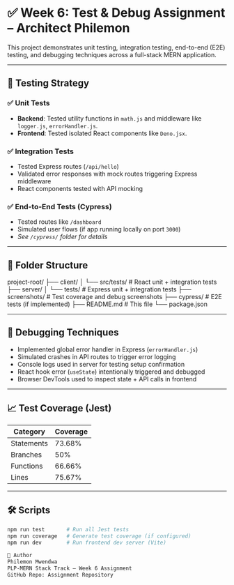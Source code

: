 # ✅ Week 6: Test & Debug Assignment – Architect Philemon

This project demonstrates unit testing, integration testing, end-to-end (E2E) testing, and debugging techniques across a full-stack MERN application.

---

## 🧪 Testing Strategy

### ✅ Unit Tests
- **Backend**: Tested utility functions in `math.js` and middleware like `logger.js`, `errorHandler.js`.
- **Frontend**: Tested isolated React components like `Deno.jsx`.

### ✅ Integration Tests
- Tested Express routes (`/api/hello`)
- Validated error responses with mock routes triggering Express middleware
- React components tested with API mocking

### ✅ End-to-End Tests (Cypress)
- Tested routes like `/dashboard`
- Simulated user flows (if app running locally on port `3000`)
- *See `/cypress/` folder for details*

---

## 📂 Folder Structure

project-root/
├── client/
│ └── src/tests/ # React unit + integration tests
├── server/
│ └── tests/ # Express unit + integration tests
├── screenshots/ # Test coverage and debug screenshots
├── cypress/ # E2E tests (if implemented)
├── README.md # This file
└── package.json

---

## 🐛 Debugging Techniques

- Implemented global error handler in Express (`errorHandler.js`)
- Simulated crashes in API routes to trigger error logging
- Console logs used in server for testing setup confirmation
- React hook error (`useState`) intentionally triggered and debugged
- Browser DevTools used to inspect state + API calls in frontend

---

## 📈 Test Coverage (Jest)

| Category   | Coverage |
|------------|----------|
| Statements | 73.68%   |
| Branches   | 50%      |
| Functions  | 66.66%   |
| Lines      | 75.67%   |



---

## 🛠️ Scripts

```bash
npm run test       # Run all Jest tests
npm run coverage   # Generate test coverage (if configured)
npm run dev        # Run frontend dev server (Vite)

🧠 Author
Philemon Mwendwa
PLP-MERN Stack Track – Week 6 Assignment
GitHub Repo: Assignment Repository